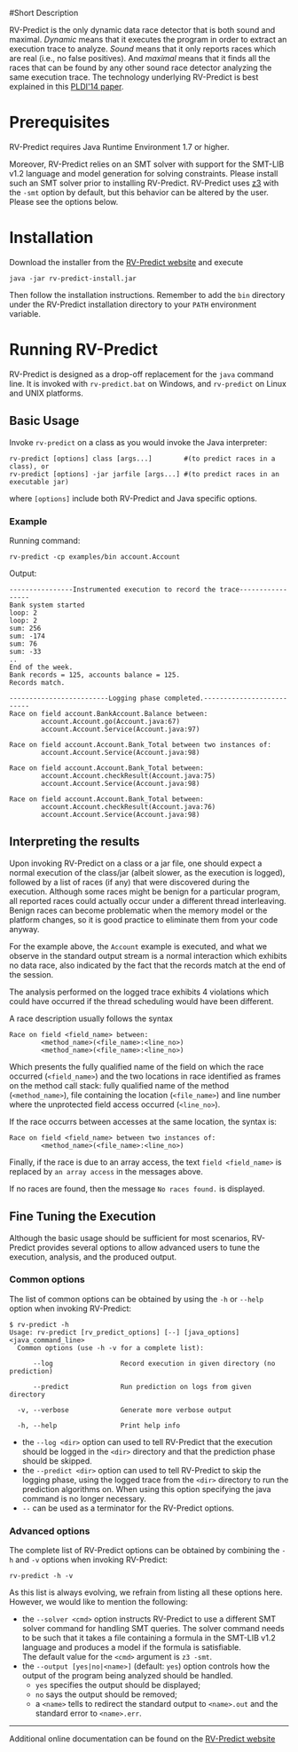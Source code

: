 #Short Description

RV-Predict is the only dynamic data race detector that is both sound and 
maximal. 
*Dynamic* means that it executes the program in order to extract an execution 
trace to analyze. *Sound* means that it only reports races which are real (i.e., 
no false positives). And *maximal* means that it finds all the races that can be 
found by any other sound race detector analyzing the same execution trace. The 
technology underlying RV-Predict is best explained in this
[PLDI'14 paper](http://dx.doi.org/10.1145/2594291.2594315). 

# Prerequisites

RV-Predict requires Java Runtime Environment 1.7 or higher. 

Moreover, RV-Predict relies on an SMT solver with support for the 
SMT-LIB v1.2 language and model generation for solving constraints. Please 
install such an SMT solver prior to installing RV-Predict.  RV-Predict uses 
[z3](http://z3.codeplex.com) with the `-smt` option by default,
but this behavior can be altered by the user.  Please see the options below.

# Installation

Download the installer from the
[RV-Predict website](http://runtimeverification.com/predict/rv-predict-install.jar)
and execute 

    java -jar rv-predict-install.jar 
Then follow the installation instructions.  Remember to add the `bin` directory 
under the RV-Predict installation directory to your `PATH` environment variable.

# Running RV-Predict

RV-Predict is designed as a drop-off replacement for the `java` command
line.  It is invoked with `rv-predict.bat` on Windows, and `rv-predict`
on Linux and UNIX platforms.

## Basic Usage

Invoke `rv-predict` on a class as you would invoke the Java interpreter:

    rv-predict [options] class [args...]        #(to predict races in a class), or
    rv-predict [options] -jar jarfile [args...] #(to predict races in an executable jar)
where `[options]` include both RV-Predict and Java specific options.

### Example

Running command:

    rv-predict -cp examples/bin account.Account

Output: 

    ----------------Instrumented execution to record the trace-----------------
    Bank system started
    loop: 2
    loop: 2
    sum: 256
    sum: -174
    sum: 76
    sum: -33
    ..
    End of the week.
    Bank records = 125, accounts balance = 125.
    Records match.
    
    -------------------------Logging phase completed.--------------------------
    Race on field account.BankAccount.Balance between:
            account.Account.go(Account.java:67)
            account.Account.Service(Account.java:97)
    
    Race on field account.Account.Bank_Total between two instances of:
            account.Account.Service(Account.java:98)
    
    Race on field account.Account.Bank_Total between:
            account.Account.checkResult(Account.java:75)
            account.Account.Service(Account.java:98)

    Race on field account.Account.Bank_Total between:
            account.Account.checkResult(Account.java:76)
            account.Account.Service(Account.java:98)

## Interpreting the results

Upon invoking RV-Predict on a class or a jar file, one should expect a normal
execution of the class/jar (albeit slower, as the execution is logged),
followed by a list of races (if any) that were discovered during the execution.
Although some races might be benign for a particular program, all reported
races could actually occur under a different thread interleaving.  Benign
races can become problematic when the memory model or the platform changes,
so it is good practice to eliminate them from your code anyway.

For the example above, the `Account` example is executed, and what we observe 
in the standard output stream is a normal interaction which exhibits no 
data race, also indicated by the fact that the records match at the end of 
the session.

The analysis performed on the logged trace exhibits 4 violations 
which could have occurred if the thread scheduling would have been different.

A race description usually follows the syntax 

    Race on field <field_name> between:
            <method_name>(<file_name>:<line_no>)
            <method_name>(<file_name>:<line_no>)
Which presents the fully qualified name of the field on which the race occurred
(`<field_name>`) and the two locations in race identified as frames on the
method call stack: fully qualified name of the method (`<method_name>`), file 
containing the location (`<file_name>`) and line number where the unprotected
field access occurred (`<line_no>`).

If the race occurrs between accesses at the same location, the syntax is:

    Race on field <field_name> between two instances of:
            <method_name>(<file_name>:<line_no>)

Finally, if the race is due to an array access, the text `field <field_name>` 
is replaced by `an array access` in the messages above.

If no races are found, then the message `No races found.` is displayed.

## Fine Tuning the Execution

Although the basic usage should be sufficient for most scenarios, 
RV-Predict provides several options to allow advanced users to tune 
the execution, analysis, and the produced output.

### Common options

The list of common options can be obtained by using the `-h` or `--help` 
option when invoking RV-Predict:
 		
    $ rv-predict -h
    Usage: rv-predict [rv_predict_options] [--] [java_options] <java_command_line>
      Common options (use -h -v for a complete list):

          --log                 Record execution in given directory (no prediction)

          --predict             Run prediction on logs from given directory

      -v, --verbose             Generate more verbose output

      -h, --help                Print help info

- the `--log <dir>` option can used to tell RV-Predict that the execution 
should be logged in the `<dir>` directory and that the prediction phase 
should be skipped.
- the `--predict <dir>` option can used to tell RV-Predict to skip the 
logging phase, using the logged trace from the `<dir>` directory to run 
the prediction algorithms on. When using this option specifying the java 
command is no longer necessary.
- `--` can be used as a terminator for the RV-Predict options.

### Advanced options

The complete list of RV-Predict options can be obtained by
combining the `-h` and `-v` options when invoking RV-Predict:

    rv-predict -h -v

As this list is always evolving, we refrain from listing all these 
options here.  However, we would like to mention the following:

- the `--solver <cmd>` option instructs RV-Predict to use a different SMT solver 
command for handling SMT queries. The solver command needs to be such that it 
takes a file containing a formula in the SMT-LIB v1.2 language and produces a 
model if the formula is satisfiable.  
The default value for the `<cmd>` argument is `z3 -smt`.
- the `--output [yes|no|<name>]` (default: `yes`) option controls how the output of the 
program being analyzed should be handled. 
	- `yes` specifies the output should be displayed; 
	- `no` says the output should be removed; 
	- a `<name>` tells to redirect the standard output to `<name>.out` and 
the standard error to `<name>.err`.

----------
Additional online documentation can be found on the 
[RV-Predict website](http://runtimeverification.com/predict)
